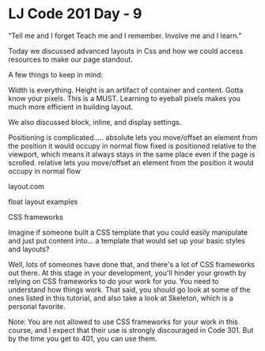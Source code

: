 # LJ Code 201 Day - 9

“Tell me and I forget Teach me and I remember. Involve me and I learn.”

Today we discussed advanced layouts in Css and how we could access resources to make our page standout.

A few things to keep in mind:

Width is everything. Height is an artifact of container and content.
Gotta know your pixels. This is a MUST.
Learning to eyeball pixels makes you much more efficient in building layout.

We also discussed block, inline, and display settings.

Positioning is complicated.....
  absolute lets you move/offset an element from the position it would occupy in normal flow
  fixed is positioned relative to the viewport, which means it always stays in the same place even if the page is scrolled.
  relative lets you move/offset an element from the position it would occupy in normal flow

  layout.com

float layout examples

CSS frameworks

Imagine if someone built a CSS template that you could easily manipulate and just put content into... a template that would set up your basic styles and layouts?

Well, lots of someones have done that, and there's a lot of CSS frameworks out there. At this stage in your development, you'll hinder your growth by relying on CSS frameworks to do your work for you. You need to understand how things work. That said, you should go look at some of the ones listed in this tutorial, and also take a look at Skeleton, which is a personal favorite.

Note: You are not allowed to use CSS frameworks for your work in this course, and I expect that their use is strongly discouraged in Code 301. But by the time you get to 401, you can use them.
